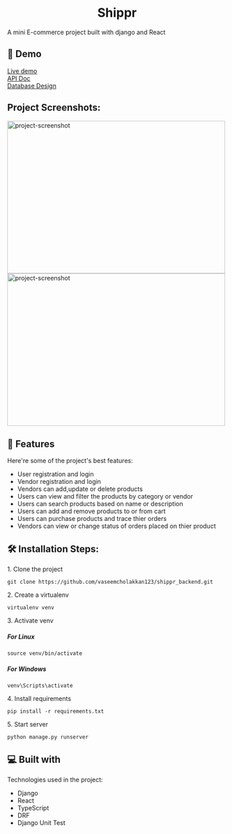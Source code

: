 <h1 align="center" id="title">Shippr</h1>

<p id="description">A mini E-commerce project built with django and React</p>

<h2>🚀 Demo</h2>

[Live demo](https://shippr-vaseem.vercel.app/) <br>
[API Doc](https://documenter.getpostman.com/view/25947467/2s9Y5eNfJh) <br>
[Database Design](https://drawsql.app/teams/vaseem-1/diagrams/shippr-db)

<h2>Project Screenshots:</h2>

<img src="https://i.ibb.co/KjS1cXh/shippr1.png" alt="project-screenshot" width="500" height="350/">   <img src="https://i.ibb.co/BT5tpm9/shippr3.png" alt="project-screenshot" width="500" height="350/">

  
  
<h2>🧐 Features</h2>

Here're some of the project's best features:

*   User registration and login
*   Vendor registration and login
*   Vendors can add,update or delete products
*   Users can view and filter the products by category or vendor
*   Users can search products based on name or description
*   Users can add and remove products to or from cart
*   Users can purchase products and trace thier orders
*   Vendors can view or change status of orders placed on thier product


<h2>🛠️ Installation Steps:</h2>

<p>1. Clone the project</p>

```
git clone https://github.com/vaseemcholakkan123/shippr_backend.git
```

<p>2. Create a virtualenv</p>

```
virtualenv venv
```

<p>3. Activate venv</p>

##### For Linux
```
source venv/bin/activate
```
##### For Windows
```
venv\Scripts\activate
```

<p>4. Install requirements</p>

```
pip install -r requirements.txt
```

<p>5. Start server</p>

```
python manage.py runserver
```

  
  
<h2>💻 Built with</h2>

Technologies used in the project:

*   Django
*   React
*   TypeScript
*   DRF
*   Django Unit Test

